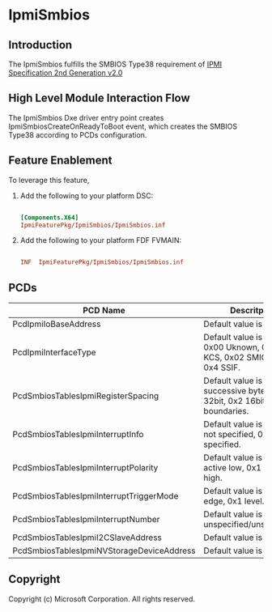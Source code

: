 # IpmiSmbios

## Introduction

The IpmiSmbios fulfills the SMBIOS Type38 requirement of [IPMI Specification 2nd Generation v2.0](https://www.intel.com/content/dam/www/public/us/en/documents/product-briefs/ipmi-second-gen-interface-spec-v2-rev1-1.pdf)

## High Level Module Interaction Flow

The IpmiSmbios Dxe driver entry point creates IpmiSmbiosCreateOnReadyToBoot event, which creates the SMBIOS Type38
according to PCDs configuration.

## Feature Enablement

To leverage this feature,

1. Add the following to your platform DSC:

    ```ini

    [Components.X64]
    IpmiFeaturePkg/IpmiSmbios/IpmiSmbios.inf

    ```

2. Add the following to your platform FDF FVMAIN:

    ```ini

    INF  IpmiFeaturePkg/IpmiSmbios/IpmiSmbios.inf

    ```

## PCDs

|PCD Name|Descritpion|
|---|---|
|PcdIpmiIoBaseAddress|Default value is 0xCA2.
|PcdIpmiInterfaceType|Default value is 0x1. 0x00 Uknown, 0x01 KCS, 0x02 SMIC, 0x3 BT, 0x4 SSIF.
|PcdSmbiosTablesIpmiRegisterSpacing|Default value is 0x0. 0x0 successive byte, 0x1 32bit, 0x2 16bit boundaries.
|PcdSmbiosTablesIpmiInterruptInfo|Default value is 0x0. 0x0 not specified, 0x1 specified.
|PcdSmbiosTablesIpmiInterruptPolarity|Default value is 0x0. 0x0 active low, 0x1 active high.
|PcdSmbiosTablesIpmiInterruptTriggerMode|Default value is 0x0. 0x0 edge, 0x1 level.
|PcdSmbiosTablesIpmiInterruptNumber|Default value is 0x0. 0x0 unspecified/unsupported.
|PcdSmbiosTablesIpmiI2CSlaveAddress|Default value is 0x20.
|PcdSmbiosTablesIpmiNVStorageDeviceAddress|Default value is 0xFF.

## Copyright

Copyright (c) Microsoft Corporation. All rights reserved.
